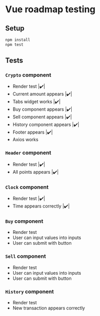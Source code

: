 # Vue roadmap testing

## Setup

``` bash
npm install
npm test
```

## Tests

### `Crypto` component

* Render test               |✔️|
* Current amount appears    |✔️|
* Tabs widget works         |✔️|
* Buy component appears     |✔️|
* Sell component appears    |✔️|
* History component appears |✔️|
* Footer appears            |✔️|
* Axios works

### `Header` component

* Render test               |✔️|
* All points appears        |✔️|

### `Clock` component

* Render test               |✔️|
* Time appears correctly    |✔️|

### `Buy` component

* Render test
* User can input values into inputs
* User can submit with button

### `Sell` component

* Render test
* User can input values into inputs
* User can submit with button

### `History` component

* Render test
* New transaction appears correctly
